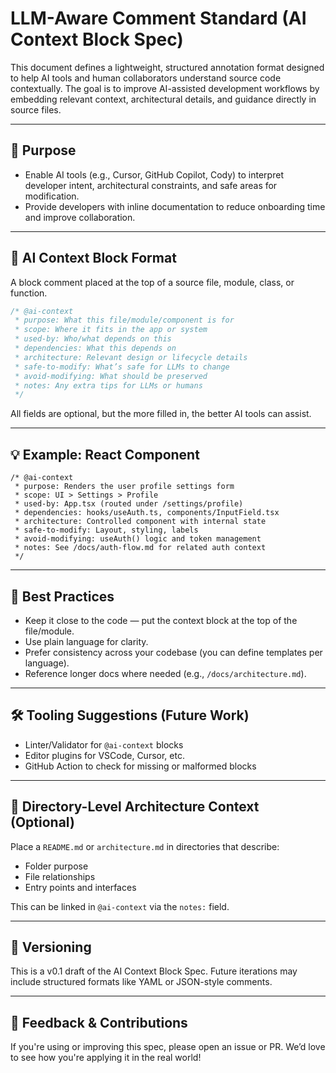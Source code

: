 # LLM-Aware Comment Standard (AI Context Block Spec)

This document defines a lightweight, structured annotation format designed to help AI tools and human collaborators understand source code contextually. The goal is to improve AI-assisted development workflows by embedding relevant context, architectural details, and guidance directly in source files.

---

## 📌 Purpose
- Enable AI tools (e.g., Cursor, GitHub Copilot, Cody) to interpret developer intent, architectural constraints, and safe areas for modification.
- Provide developers with inline documentation to reduce onboarding time and improve collaboration.

---

## 🧱 AI Context Block Format
A block comment placed at the top of a source file, module, class, or function.

```ts
/* @ai-context
 * purpose: What this file/module/component is for
 * scope: Where it fits in the app or system
 * used-by: Who/what depends on this
 * dependencies: What this depends on
 * architecture: Relevant design or lifecycle details
 * safe-to-modify: What’s safe for LLMs to change
 * avoid-modifying: What should be preserved
 * notes: Any extra tips for LLMs or humans
 */
```

All fields are optional, but the more filled in, the better AI tools can assist.

---

## 💡 Example: React Component
```tsx
/* @ai-context
 * purpose: Renders the user profile settings form
 * scope: UI > Settings > Profile
 * used-by: App.tsx (routed under /settings/profile)
 * dependencies: hooks/useAuth.ts, components/InputField.tsx
 * architecture: Controlled component with internal state
 * safe-to-modify: Layout, styling, labels
 * avoid-modifying: useAuth() logic and token management
 * notes: See /docs/auth-flow.md for related auth context
 */
```

---

## 🧠 Best Practices
- Keep it close to the code — put the context block at the top of the file/module.
- Use plain language for clarity.
- Prefer consistency across your codebase (you can define templates per language).
- Reference longer docs where needed (e.g., `/docs/architecture.md`).

---

## 🛠 Tooling Suggestions (Future Work)
- Linter/Validator for `@ai-context` blocks
- Editor plugins for VSCode, Cursor, etc.
- GitHub Action to check for missing or malformed blocks

---

## 📂 Directory-Level Architecture Context (Optional)
Place a `README.md` or `architecture.md` in directories that describe:
- Folder purpose
- File relationships
- Entry points and interfaces

This can be linked in `@ai-context` via the `notes:` field.

---

## 🔄 Versioning
This is a v0.1 draft of the AI Context Block Spec. Future iterations may include structured formats like YAML or JSON-style comments.

---

## 💬 Feedback & Contributions
If you're using or improving this spec, please open an issue or PR. We’d love to see how you're applying it in the real world!
